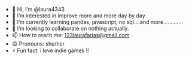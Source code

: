 - 👋 Hi, I’m @laura4343
- 👀 I’m interested in improve more and more day by day
- 🌱 I’m currently learning pandas, javascript, no sql....and more.............
- 💞️ I’m looking to collaborate on nothing actually.
- 📫 How to reach me: 123laurafarias@gmail.com
- 😄 Pronouns: she/her
- ⚡ Fun fact: i love indie games !!

<!---
laura4343/laura4343 is a ✨ special ✨ repository because its `README.md` (this file) appears on your GitHub profile.
You can click the Preview link to take a look at your changes.
--->
